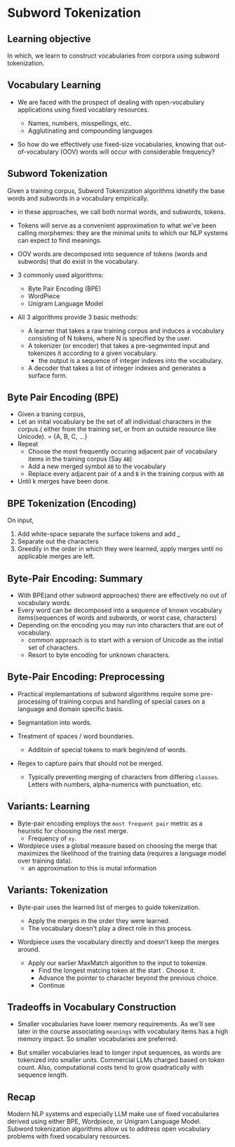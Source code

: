 # Subword Tokenization

## Learning objective

In which, we learn to construct vocabularies from corpora using subword tokenization.

## Vocabulary Learning

- We are faced with the prospect of dealing with open-vocabulary applications using fixed vocablary resources.

  - Names, numbers, misspellings, etc.
  - Agglutinating and compounding languages

- So how do we effectively use fixed-size vocabularies, knowing that out-of-vocabulary (OOV) words will occur with considerable frequency?

## Subword Tokenization

Given a training corpus, Subword Tokenization algorithms idnetify the base words and subwords in a vocabulary empirically.

- in these approaches, we call both normal words, and subwords, tokens.
- Tokens will serve as a convenient approximation to what we've been calling morphemes: they are the minimal units to which our NLP systems can expect to find meanings.
- OOV words are decomposed into sequence of tokens (words and subwords) that do exist in the vocabulary.

- 3 commonly used algorithms:
  - Byte Pair Encoding (BPE)
  - WordPiece
  - Unigram Language Model
- All 3 algorithms provide 3 basic methods:
  - A learner that takes a raw training corpus and induces a vocabulary consisting of N tokens, where N is specified by the user.
  - A tokenizer (or encoder) that takes a pre-segmented input and tokenizes it according to a given vocabulary.
    - the output is a sequence of integer indexes into the vocabulary.
  - A decoder that takes a list of integer indexes and generates a surface form.

## Byte Pair Encoding (BPE)

- Given a traning corpus,
- Let an inital vocabulary be the set of all individual characters in the corpus.( either from the training set, or from an outside resource like Unicode).
  = {A, B, C, ...}
- Repeat
  - Choose the most frequently occuring adjacent pair of vocabulary items in the training corpus (Say `AB`)
  - Add a new merged symbol `AB` to the vocabulary
  - Replace every adjacent pair of `A` and `B` in the training corpus with `AB`
- Until k merges have been done.

## BPE Tokenization (Encoding)

On input,

1. Add white-space separate the surface tokens and add \_
2. Separate out the characters
3. Greedily in the order in which they were learned, apply merges until no applicable merges are left.

## Byte-Pair Encoding: Summary

- With BPE(and other subword approaches) there are effectively no out of vocabulary words.
- Every word can be decomposed into a sequence of known vocabulary items(sequences of words and subwords, or worst case, characters)
- Depending on the encoding you may run into characters that are out of vocabulary.
  - common approach is to start with a version of Unicode as the initial set of characters.
  - Resort to byte encoding for unknown characters.

## Byte-Pair Encoding: Preprocessing

- Practical implemantations of subword algorithms require some pre-processing of training corpus and handling of special cases on a language and domain specific basis.

- Segmantation into words.
- Treatment of spaces / word boundaries.
  - Additoin of special tokens to mark begin/end of words.
- Regex to capture pairs that should not be merged.
  - Typically preventing merging of characters from differing `classes`. Letters with numbers, alpha-numerics with punctuation, etc.

## Variants: Learning

- Byte-pair encoding employs the `most frequent pair` metric as a heuristic for choosing the next merge.
  - Frequency of `xy`.
- Wordpiece uses a global measure based on choosing the merge that maximizes the likelihood of the training data (requires a language model over training data).
  - an approximation to this is mutal information

## Variants: Tokenization

- Byte-pair uses the learned list of merges to guide tokenization.

  - Apply the merges in the order they were learned.
  - The vocabulary doesn't play a direct role in this process.

- Wordpiece uses the vocabulary directly and doesn't keep the merges around.
  - Apply our earlier MaxMatch algorithm to the input to tokenize.
    - Find the longest matcing token at the start . Choose it.
    - Advance the pointer to character beyond the previous choice.
    - Continue

## Tradeoffs in Vocabulary Construction

- Smaller vocabularies have lower memory requirements. As we'll see later in the course associating `meanings` with vocabulary items has a high memory impact. So smaller vocabularies are preferred.

- But smaller vocabularies lead to longer input sequences, as words are tokenized into smaller units. Commercial LLMs charged based on token count. Also, computational costs tend to grow quadratically with sequence length.

## Recap

Modern NLP systems and especially LLM make use of fixed vocabularies derived using either BPE, Wordpiece, or Unigram Language Model.
Subword tokenization algorithms allow us to address open vocabulary problems with fixed vocabulary resources.
